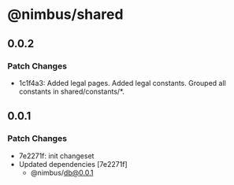 # @nimbus/shared

## 0.0.2

### Patch Changes

- 1c1f4a3: Added legal pages. Added legal constants. Grouped all constants in shared/constants/\*.

## 0.0.1

### Patch Changes

- 7e2271f: init changeset
- Updated dependencies [7e2271f]
  - @nimbus/db@0.0.1
